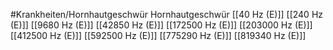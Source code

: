 #Krankheiten/Hornhautgeschwür
Hornhautgeschwür
[[40 Hz (E)]]
[[240 Hz (E)]]
[[9680 Hz (E)]]
[[42850 Hz (E)]]
[[172500 Hz (E)]]
[[203000 Hz (E)]]
[[412500 Hz (E)]]
[[592500 Hz (E)]]
[[775290 Hz (E)]]
[[819340 Hz (E)]]